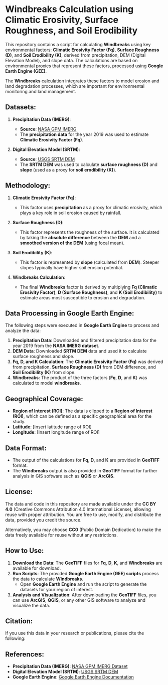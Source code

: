 # Windbreaks Calculation using Climatic Erosivity, Surface Roughness, and Soil Erodibility

This repository contains a script for calculating **Windbreaks** using key environmental factors: **Climatic Erosivity Factor (Fq)**, **Surface Roughness (D)**, and **Soil Erodibility (K)**, derived from precipitation, DEM (Digital Elevation Model), and slope data. The calculations are based on environmental proxies that represent these factors, processed using **Google Earth Engine (GEE)**.

The **Windbreaks** calculation integrates these factors to model erosion and land degradation processes, which are important for environmental monitoring and land management.

## Datasets:
1. **Precipitation Data (IMERG)**:
   - **Source**: [NASA GPM IMERG](https://developers.google.com/earth-engine/datasets/catalog/NASA_GPM_L3_IMERG_V06)
   - The **precipitation data** for the year 2019 was used to estimate **Climatic Erosivity Factor (Fq)**.

2. **Digital Elevation Model (SRTM)**:
   - **Source**: [USGS SRTM DEM](https://developers.google.com/earth-engine/datasets/catalog/USGS_SRTMGL1_003)
   - The **SRTM DEM** was used to calculate **surface roughness (D)** and **slope** (used as a proxy for **soil erodibility (K)**).

## Methodology:
1. **Climatic Erosivity Factor (Fq)**: 
   - This factor uses **precipitation** as a proxy for climatic erosivity, which plays a key role in soil erosion caused by rainfall.

2. **Surface Roughness (D)**: 
   - This factor represents the roughness of the surface. It is calculated by taking the **absolute difference** between the **DEM** and a **smoothed version of the DEM** (using focal mean). 

3. **Soil Erodibility (K)**: 
   - This factor is represented by **slope** (calculated from **DEM**). Steeper slopes typically have higher soil erosion potential.

4. **Windbreaks Calculation**: 
   - The final **Windbreaks** factor is derived by multiplying **Fq (Climatic Erosivity Factor)**, **D (Surface Roughness)**, and **K (Soil Erodibility)** to estimate areas most susceptible to erosion and degradation.

## Data Processing in Google Earth Engine:
The following steps were executed in **Google Earth Engine** to process and analyze the data:
1. **Precipitation Data**: Downloaded and filtered precipitation data for the year 2019 from the **NASA IMERG dataset**.
2. **DEM Data**: Downloaded **SRTM DEM** data and used it to calculate surface roughness and slope.
3. **Fq, D, and K Calculation**: The **Climatic Erosivity Factor (Fq)** was derived from precipitation, **Surface Roughness (D)** from DEM difference, and **Soil Erodibility (K)** from slope.
4. **Windbreaks**: The product of the three factors (**Fq**, **D**, and **K**) was calculated to model **windbreaks**.

## Geographical Coverage:
- **Region of Interest (ROI)**: The data is clipped to a **Region of Interest (ROI)**, which can be defined as a specific geographical area for the study.
- **Latitude**: [Insert latitude range of ROI]
- **Longitude**: [Insert longitude range of ROI]

## Data Format:
- The output of the calculations for **Fq**, **D**, and **K** are provided in **GeoTIFF** format.
- The **Windbreaks** output is also provided in **GeoTIFF** format for further analysis in GIS software such as **QGIS** or **ArcGIS**.

## License:
The data and code in this repository are made available under the **CC BY 4.0** (Creative Commons Attribution 4.0 International License), allowing reuse with proper attribution. You are free to use, modify, and distribute the data, provided you credit the source.

Alternatively, you may choose **CC0** (Public Domain Dedication) to make the data freely available for reuse without any restrictions.

## How to Use:
1. **Download the Data**: The **GeoTIFF** files for **Fq**, **D**, **K**, and **Windbreaks** are available for download.
2. **Run Scripts**: The provided **Google Earth Engine (GEE) scripts** process the data to calculate **Windbreaks**. 
   - Open **Google Earth Engine** and run the script to generate the datasets for your region of interest.
3. **Analysis and Visualization**: After downloading the **GeoTIFF** files, you can use **ArcGIS**, **QGIS**, or any other GIS software to analyze and visualize the data.

## Citation:
If you use this data in your research or publications, please cite the following:

## References:
- **Precipitation Data (IMERG)**: [NASA GPM IMERG Dataset](https://developers.google.com/earth-engine/datasets/catalog/NASA_GPM_L3_IMERG_V06)
- **Digital Elevation Model (SRTM)**: [USGS SRTM DEM](https://developers.google.com/earth-engine/datasets/catalog/USGS_SRTMGL1_003)
- **Google Earth Engine**: [Google Earth Engine Documentation](https://developers.google.com/earth-engine)
